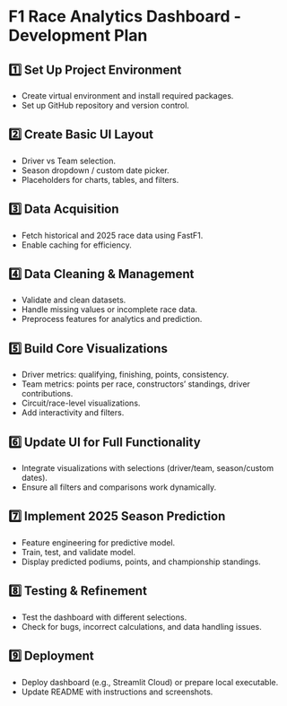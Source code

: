 # F1 Race Analytics Dashboard - Development Plan

## 1️⃣ Set Up Project Environment
- Create virtual environment and install required packages.
- Set up GitHub repository and version control.

## 2️⃣ Create Basic UI Layout
- Driver vs Team selection.
- Season dropdown / custom date picker.
- Placeholders for charts, tables, and filters.

## 3️⃣ Data Acquisition
- Fetch historical and 2025 race data using FastF1.
- Enable caching for efficiency.

## 4️⃣ Data Cleaning & Management
- Validate and clean datasets.
- Handle missing values or incomplete race data.
- Preprocess features for analytics and prediction.

## 5️⃣ Build Core Visualizations
- Driver metrics: qualifying, finishing, points, consistency.
- Team metrics: points per race, constructors’ standings, driver contributions.
- Circuit/race-level visualizations.
- Add interactivity and filters.

## 6️⃣ Update UI for Full Functionality
- Integrate visualizations with selections (driver/team, season/custom dates).
- Ensure all filters and comparisons work dynamically.

## 7️⃣ Implement 2025 Season Prediction
- Feature engineering for predictive model.
- Train, test, and validate model.
- Display predicted podiums, points, and championship standings.

## 8️⃣ Testing & Refinement
- Test the dashboard with different selections.
- Check for bugs, incorrect calculations, and data handling issues.

## 9️⃣ Deployment
- Deploy dashboard (e.g., Streamlit Cloud) or prepare local executable.
- Update README with instructions and screenshots.
